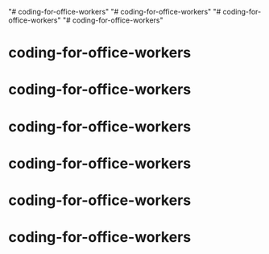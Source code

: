 "# coding-for-office-workers" 
"# coding-for-office-workers" 
"# coding-for-office-workers" 
"# coding-for-office-workers" 
# coding-for-office-workers
# coding-for-office-workers
# coding-for-office-workers
# coding-for-office-workers
# coding-for-office-workers
# coding-for-office-workers

